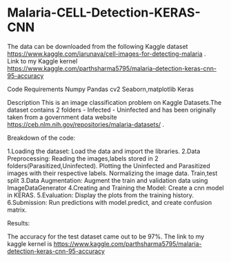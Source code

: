 # Malaria-CELL-Detection-KERAS-CNN
The data can be downloaded from the following Kaggle dataset  https://www.kaggle.com/iarunava/cell-images-for-detecting-malaria .  
Link to my Kaggle kernel https://www.kaggle.com/parthsharma5795/malaria-detection-keras-cnn-95-accuracy

Code Requirements
Numpy
Pandas
cv2
Seaborn,matplotlib
Keras

Description
This is an image classification problem on Kaggle Datasets.The dataset contains 2 folders - Infected - Uninfected and has been originally taken from a government data website  https://ceb.nlm.nih.gov/repositories/malaria-datasets/ .

Breakdown of the code:

1.Loading the dataset: Load the data and import the libraries.
2.Data Preprocessing:
   Reading the images,labels stored in 2 folders(Parasitized,Uninfected).
   Plotting the Uninfected and Parasitized images with their respective labels.
   Normalizing the image data.
   Train,test split
3.Data Augmentation: Augment the train and validation data using ImageDataGenerator
4.Creating and Training the Model: Create a cnn model in KERAS.
5.Evaluation: Display the plots from the training history.
6.Submission: Run predictions with model.predict, and create confusion matrix.

Results:

The accuracy for the test dataset came out to be 97%. The link to my kaggle kernel is https://www.kaggle.com/parthsharma5795/malaria-detection-keras-cnn-95-accuracy
